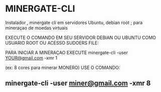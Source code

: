 # MINERGATE-CLI
Instalador , minergate cli em servidores Ubuntu, debian root ; para mineraçao de moedas virtuais 

EXECUTE O COMANDO EM SEU SERVIDOR DEBIAN OU UBUNTU COMO USUARIO ROOT OU ACESSO SUDOERS FILE:

PARA INICIAR A MINERAÇAO EXECUTE 
minergate-cli -user <YOUR@gmail.com> -xmr 1

(ex: 8 cores para minerar MONERO) USE O COMANDO:

minergate-cli -user miner@gmail.com -xmr 8
-----------------------------------------------
